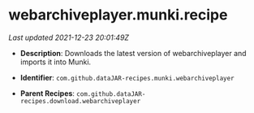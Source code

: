 # webarchiveplayer.munki.recipe

_Last updated 2021-12-23 20:01:49Z_

- **Description**: Downloads the latest version of webarchiveplayer and imports it into Munki.

- **Identifier**: `com.github.dataJAR-recipes.munki.webarchiveplayer`

- **Parent Recipes**: `com.github.dataJAR-recipes.download.webarchiveplayer`
